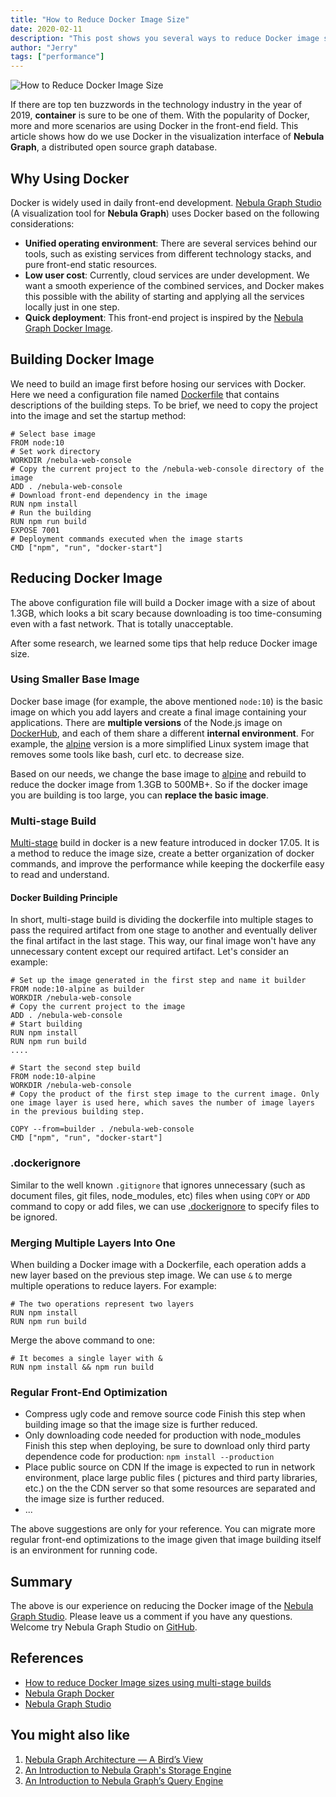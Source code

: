 ```yaml
---
title: "How to Reduce Docker Image Size"
date: 2020-02-11
description: "This post shows you several ways to reduce Docker image size. These tips helped Nebula Graph devs reduce the image from 1.3G to 0.3G."
author: "Jerry"
tags: ["performance"]
---
```


![How to Reduce Docker Image Size](https://user-images.githubusercontent.com/56643819/74205747-8dcb7680-4cb3-11ea-97c0-7c8bf36dd0e1.png)

If there are top ten buzzwords in the technology industry in the year of 2019, **container** is sure to be one of them. With the popularity of Docker, more and more scenarios are using Docker in the front-end field. This article shows how do we use Docker in the visualization interface of **Nebula Graph**, a distributed open source graph database.

## Why Using Docker

Docker is widely used in daily front-end development. [Nebula Graph Studio](https://github.com/vesoft-inc/nebula-web-docker/blob/master/README.md) (A visualization tool for **Nebula Graph**) uses Docker based on the following considerations:

- **Unified operating environment**: There are several services behind our tools, such as existing services from different technology stacks, and pure front-end static resources.
- **Low user cost**: Currently, cloud services are under development. We want a smooth experience of the combined services, and Docker makes this possible with the ability of starting and applying all the services locally just in one step.
- **Quick deployment**: This front-end project is inspired by the [Nebula Graph Docker Image](https://github.com/vesoft-inc/nebula-docker-compose).

## Building Docker Image

We need to build an image first before hosing our services with Docker. Here we need a configuration file named [Dockerfile](https://docs.docker.com/engine/reference/builder/) that contains descriptions of the building steps. To be brief, we need to copy the project into the image and set the startup method:

```shell
# Select base image
FROM node:10
# Set work directory
WORKDIR /nebula-web-console
# Copy the current project to the /nebula-web-console directory of the image
ADD . /nebula-web-console
# Download front-end dependency in the image
RUN npm install
# Run the building
RUN npm run build
EXPOSE 7001
# Deployment commands executed when the image starts
CMD ["npm", "run", "docker-start"]
```

## Reducing Docker Image

The above configuration file will build a Docker image with a size of about 1.3GB, which looks a bit scary because downloading is too time-consuming even with a fast network. That is totally unacceptable.

After some research, we learned some tips that help reduce Docker image size.

### Using Smaller Base Image

Docker base image (for example, the above mentioned `node:10`) is the basic image on which you add layers and create a final image containing your applications. There are **multiple versions** of the Node.js image on [DockerHub](https://hub.docker.com/_/node), and each of them share a different **internal environment**. For example, the [alpine](https://yeasy.gitbooks.io/docker_practice/cases/os/alpine.html) version is a more simplified Linux system image that removes some tools like bash, curl etc. to decrease size.

Based on our needs, we change the base image to [alpine](https://yeasy.gitbooks.io/docker_practice/cases/os/alpine.html) and rebuild to reduce the docker image from 1.3GB to 500MB+. So if the docker image you are building is too large, you can **replace the basic image**.

### Multi-stage Build

[Multi-stage](https://docs.docker.com/develop/develop-images/multistage-build/) build in docker is a new feature introduced in docker 17.05. It is a method to reduce the image size, create a better organization of docker commands, and improve the performance while keeping the dockerfile easy to read and understand.

#### Docker Building Principle

In short, multi-stage build is dividing the dockerfile into multiple stages to pass the required artifact from one stage to another and eventually deliver the final artifact in the last stage. This way, our final image won't have any unnecessary content except our required artifact. Let's consider an example:

```shell
# Set up the image generated in the first step and name it builder
FROM node:10-alpine as builder
WORKDIR /nebula-web-console
# Copy the current project to the image
ADD . /nebula-web-console
# Start building
RUN npm install
RUN npm run build
....

# Start the second step build
FROM node:10-alpine
WORKDIR /nebula-web-console
# Copy the product of the first step image to the current image. Only one image layer is used here, which saves the number of image layers in the previous building step.

COPY --from=builder . /nebula-web-console
CMD ["npm", "run", "docker-start"]
```

### .dockerignore

Similar to the well known `.gitignore` that ignores unnecessary (such as document files, git files, node_modules, etc) files when using `COPY` or `ADD` command to copy or add files, we can use [.dockerignore](https://docs.docker.com/engine/reference/builder/#dockerignore-file) to specify files to be ignored.

### Merging Multiple Layers Into One

When building a Docker image with a Dockerfile, each operation adds a new layer based on the previous step image. We can use `&` to merge multiple operations to reduce layers. For example:

```shell
# The two operations represent two layers
RUN npm install
RUN npm run build
```

Merge the above command to one:

```shell
# It becomes a single layer with &
RUN npm install && npm run build
```

### Regular Front-End Optimization

- Compress ugly code and remove source code
Finish this step when building image so that the image size is further reduced.
- Only downloading code needed for production with node_modules
Finish this step when deploying, be sure to download only third party dependence code for production: `npm install --production`
- Place public source on CDN
If the image is expected to run in network environment, place large public files ( pictures and third party libraries, etc.) on the the CDN server so that some resources are separated and the image size is further reduced.
- ...

The above suggestions are only for your reference. You can migrate more regular front-end optimizations to the image given that image building itself is an environment for running code.

## Summary

The above is our experience on reducing the Docker image of the [Nebula Graph Studio](https://github.com/vesoft-inc/nebula-web-docker/blob/master/README.md). Please leave us a comment if you have any questions. Welcome try Nebula Graph Studio on [GitHub](https://github.com/vesoft-inc/nebula-web-docker).

## References

- [How to reduce Docker Image sizes using multi-stage builds](https://blog.logrocket.com/reduce-docker-image-sizes-using-multi-stage-builds/)
- [Nebula Graph Docker](https://github.com/vesoft-inc/nebula-docker-compose)
- [Nebula Graph Studio](https://github.com/vesoft-inc/nebula-web-docker)

## You might also like

1. [Nebula Graph Architecture — A Bird’s View](https://nebula-graph.io/posts/nebula-graph-architecture-overview/)
1. [An Introduction to Nebula Graph's Storage Engine](https://nebula-graph.io/posts/nebula-graph-storage-engine-overview/)
1. [An Introduction to Nebula Graph’s Query Engine](https://nebula-graph.io/posts/nebula-graph-query-engine-overview/)